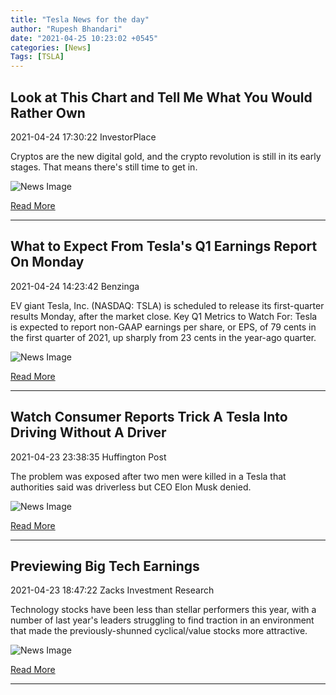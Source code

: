 ```yaml
---
title: "Tesla News for the day"
author: "Rupesh Bhandari"
date: "2021-04-25 10:23:02 +0545"
categories: [News]
Tags: [TSLA]
---
```


## Look at This Chart and Tell Me What You Would Rather Own

2021-04-24 17:30:22 InvestorPlace

Cryptos are the new digital gold, and the crypto revolution is still in its early stages. That means there's still time to get in.

![News Image](https://cdn.snapi.dev/images/v1/h/x/computer-electronic16-783295.jpg)

[Read More](https://investorplace.com/moneywire/2021/04/look-at-this-chart-and-tell-me-what-you-would-rather-own/)

---
        
## What to Expect From Tesla's Q1 Earnings Report On Monday

2021-04-24 14:23:42 Benzinga

EV giant Tesla, Inc. (NASDAQ: TSLA) is scheduled to release its first-quarter results Monday, after the market close. Key Q1 Metrics to Watch For: Tesla is expected to report non-GAAP earnings per share, or EPS, of 79 cents in the first quarter of 2021, up sharply from 23 cents in the year-ago quarter.

![News Image](https://cdn.snapi.dev/images/v1/d/a/david-von-diemar-zbwn5dvo0hg-unsplash-5-2-783274.jpg)

[Read More](https://www.benzinga.com/news/earnings/21/04/20780847/what-to-expect-from-teslas-q1-earnings-report-on-monday)

---
        
## Watch Consumer Reports Trick A Tesla Into Driving Without A Driver

2021-04-23 23:38:35 Huffington Post

The problem was exposed after two men were killed in a Tesla that authorities said was driverless but CEO Elon Musk denied.

![News Image](https://cdn.snapi.dev/images/v1/b/6/tesl112-1-783138.jpg)

[Read More](https://www.huffpost.com/entry/tesla-elon-musk-autopilot-self-driving-china_n_608377a1e4b02e74d21998b8)

---
        
## Previewing Big Tech Earnings

2021-04-23 18:47:22 Zacks Investment Research

Technology stocks have been less than stellar performers this year, with a number of last year's leaders struggling to find traction in an environment that made the previously-shunned cyclical/value stocks more attractive.

![News Image](https://cdn.snapi.dev/images/v1/w/h/shutterstock-1825730168-457x274-732758-783061.jpg)

[Read More](https://www.zacks.com/commentary/1443030/previewing-big-tech-earnings)

---
        